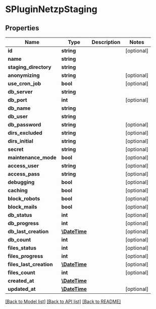 # SPluginNetzpStaging

## Properties
Name | Type | Description | Notes
------------ | ------------- | ------------- | -------------
**id** | **string** |  | [optional] 
**name** | **string** |  | 
**staging_directory** | **string** |  | 
**anonymizing** | **string** |  | [optional] 
**use_cron_job** | **bool** |  | [optional] 
**db_server** | **string** |  | 
**db_port** | **int** |  | [optional] 
**db_name** | **string** |  | 
**db_user** | **string** |  | 
**db_password** | **string** |  | [optional] 
**dirs_excluded** | **string** |  | [optional] 
**dirs_initial** | **string** |  | [optional] 
**secret** | **string** |  | [optional] 
**maintenance_mode** | **bool** |  | [optional] 
**access_user** | **string** |  | [optional] 
**access_pass** | **string** |  | [optional] 
**debugging** | **bool** |  | [optional] 
**caching** | **bool** |  | [optional] 
**block_robots** | **bool** |  | [optional] 
**block_mails** | **bool** |  | [optional] 
**db_status** | **int** |  | [optional] 
**db_progress** | **int** |  | [optional] 
**db_last_creation** | [**\DateTime**](\DateTime.md) |  | [optional] 
**db_count** | **int** |  | [optional] 
**files_status** | **int** |  | [optional] 
**files_progress** | **int** |  | [optional] 
**files_last_creation** | [**\DateTime**](\DateTime.md) |  | [optional] 
**files_count** | **int** |  | [optional] 
**created_at** | [**\DateTime**](\DateTime.md) |  | 
**updated_at** | [**\DateTime**](\DateTime.md) |  | [optional] 

[[Back to Model list]](../../README.md#documentation-for-models) [[Back to API list]](../../README.md#documentation-for-api-endpoints) [[Back to README]](../../README.md)

